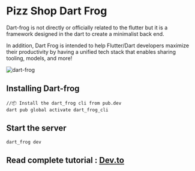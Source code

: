 # Pizz Shop Dart Frog

Dart-frog is not directly or officially related to the flutter but it is a framework designed in the dart to create a minimalist back end.

In addition, Dart Frog is intended to help Flutter/Dart developers maximize their productivity by having a unified tech stack that enables sharing tooling, models, and more!


![dart-frog](https://raw.githubusercontent.com/VeryGoodOpenSource/dart_frog/main/assets/dart_frog_logo_black.png)


## Installing Dart-frog

```
//📦 Install the dart_frog cli from pub.dev
dart pub global activate dart_frog_cli
```


## Start the server

```
dart_frog dev 
```

## Read complete tutorial : [Dev.to](https://dev.to/djsmk123/build-full-stack-application-using-flutter-ft-dart-frog-and-mongodb-part-1-1e2k)

